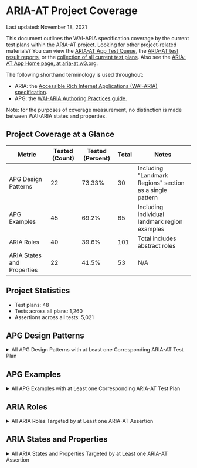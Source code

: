 # ARIA-AT Project Coverage

Last updated: November 18, 2021

This document outlines the WAI-ARIA specification coverage by the current test plans within the ARIA-AT project. Looking for other project-related materials?  You can view the [ARIA-AT App Test Queue](https://aria-at.w3.org/test-queue), the [ARIA-AT test result reports](https://aria-at.w3.org/reports), or the [collection of all current test plans](https://w3c.github.io/aria-at/build/).  Also see the [ARIA-AT App Home page, at aria-at.w3.org](https://aria-at.w3.org/).

The following shorthand terminology is used throughout:

* ARIA: the [Accessible Rich Internet Applications (WAI-ARIA) specification](https://w3c.github.io/aria/).
* APG: the [WAI-ARIA Authoring Practices guide](https://w3c.github.io/aria-practices/).

Note: for the purposes of coverage measurement, no distinction is made between WAI-ARIA states and properties.

## Project Coverage at a Glance

|Metric|Tested (Count)|Tested (Percent)|Total|Notes|
|---|---|---|---|---|
|APG Design Patterns|22|73.33%|30|Including "Landmark Regions" section as a single pattern|
|APG Examples|45|69.2%|65|Including individual landmark region examples|
|ARIA Roles|40|39.6%|101|Total includes abstract roles|
|ARIA States and Properties|22|41.5%|53|N/A|

## Project Statistics

* Test plans: 48
* Tests across all plans: 1,260
* Assertions across all tests: 5,021

## APG Design Patterns

<details>
<summary>All APG Design Patterns with at Least one Corresponding ARIA-AT Test Plan</summary>

* [Accordion (Sections With Show/Hide Functionality)](https://w3c.github.io/aria-practices/#accordion)
* [Alert](https://w3c.github.io/aria-practices/#alert)
* [Breadcrumb](https://w3c.github.io/aria-practices/#breadcrumb)
* [Button](https://w3c.github.io/aria-practices/#button)
* [Checkbox](https://w3c.github.io/aria-practices/#checkbox)
* [Combobox](https://w3c.github.io/aria-practices/#combobox)
* [Dialog (Modal)](https://w3c.github.io/aria-practices/#dialog_modal)
* [Disclosure (Show/Hide)](https://w3c.github.io/aria-practices/#disclosure)
* [Grids : Interactive Tabular Data and Layout Containers](https://w3c.github.io/aria-practices/#grid)
* [Landmark Regions](https://w3c.github.io/aria-practices/#aria_landmark)
* [Link](https://w3c.github.io/aria-practices/#link)
* [Listbox](https://w3c.github.io/aria-practices/#Listbox)
* [Menu Button](https://w3c.github.io/aria-practices/#menubutton)
* [Menu or Menu bar](https://w3c.github.io/aria-practices/#menu)
* [Meter](https://w3c.github.io/aria-practices/#meter)
* [Radio Group](https://w3c.github.io/aria-practices/#radiobutton)
* [Slider](https://w3c.github.io/aria-practices/#slider)
* [Slider (Multi-Thumb)](https://w3c.github.io/aria-practices/#slidertwothumb)
* [Spinbutton](https://w3c.github.io/aria-practices/#spinbutton)
* [Switch](https://w3c.github.io/aria-practices/#switch)
* [Table](https://w3c.github.io/aria-practices/#table)
* [Tabs](https://w3c.github.io/aria-practices/#tabpanel)

</details>

## APG Examples

<details>
<summary>All APG Examples with at Least one Corresponding ARIA-AT Test Plan</summary>

* [Accordion Example](https://w3c.github.io/aria-practices/examples/accordion/accordion.html)
* [Action Menu Button Example Using aria-activedescendant](https://w3c.github.io/aria-practices/examples/menu-button/menu-button-actions-active-descendant.html)
* [Action Menu Button Example Using element.focus()](https://w3c.github.io/aria-practices/examples/menu-button/menu-button-actions.html)
* [Alert Example](https://w3c.github.io/aria-practices/examples/alert/alert.html)
* [Banner Landmark Example](https://w3c.github.io/aria-practices/examples/landmarks/banner.html)
* [Breadcrumb design pattern example](https://w3c.github.io/aria-practices/examples/breadcrumb/index.html)
* [Button Examples](https://w3c.github.io/aria-practices/examples/button/button.html)
* [Checkbox (Mixed-State) Example](https://w3c.github.io/aria-practices/examples/checkbox/checkbox-mixed.html)
* [Checkbox (Two-State) Example](https://w3c.github.io/aria-practices/examples/checkbox/checkbox.html)
* [Color Viewer Slider Example](https://w3c.github.io/aria-practices/examples/slider/slider-color-viewer.html)
* [Complementary Landmark Example](https://w3c.github.io/aria-practices/examples/landmarks/complementary.html)
* [Contentinfo Landmark Example](https://w3c.github.io/aria-practices/examples/landmarks/contentinfo.html)
* [Data Grid Examples](https://w3c.github.io/aria-practices/examples/grid/dataGrids.html)
* [Date Picker Spin Button Example:](https://w3c.github.io/aria-practices/examples/spinbutton/datepicker-spinbuttons.html)
* [Disclosure (Show/Hide) Navigation Menu with Top-Level Links](https://w3c.github.io/aria-practices/examples/disclosure/disclosure-navigation-hybrid.html)
* [Disclosure (Show/Hide) Navigation Menu](https://w3c.github.io/aria-practices/examples/disclosure/disclosure-navigation.html)
* [Disclosure (Show/Hide) of Answers to Frequently Asked Questions](https://w3c.github.io/aria-practices/examples/disclosure/disclosure-faq.html)
* [Disclosure (Show/Hide) of Image Description](https://w3c.github.io/aria-practices/examples/disclosure/disclosure-image-description.html)
* [Editable Combobox with Both List and Inline Autocomplete](https://w3c.github.io/aria-practices/examples/combobox/combobox-autocomplete-both.html)
* [Editable Combobox with List Autocomplete](https://w3c.github.io/aria-practices/examples/combobox/combobox-autocomplete-list.html)
* [Editable Combobox Without Autocomplete](https://w3c.github.io/aria-practices/examples/combobox/combobox-autocomplete-none.html)
* [Editor Menubar Example](https://w3c.github.io/aria-practices/examples/menubar/menubar-editor.html)
* [Form Landmark Example](https://w3c.github.io/aria-practices/examples/landmarks/form.html)
* [Layout Grid Examples](https://w3c.github.io/aria-practices/examples/grid/LayoutGrids.html)
* [Link Examples](https://w3c.github.io/aria-practices/examples/link/link.html)
* [Listbox Example with Grouped Options](https://w3c.github.io/aria-practices/examples/listbox/listbox-grouped.html)
* [Main Landmark Example](https://w3c.github.io/aria-practices/examples/landmarks/main.html)
* [Media Seek Slider Example](https://w3c.github.io/aria-practices/examples/slider/slider-seek.html)
* [Meter Example](https://w3c.github.io/aria-practices/examples/meter/meter.html)
* [Modal Dialog Example](https://w3c.github.io/aria-practices/examples/dialog-modal/dialog.html)
* [Multi-Thumb Slider Examples](https://w3c.github.io/aria-practices/examples/slider/slider-multithumb.html)
* [Navigation Landmark Example](https://w3c.github.io/aria-practices/examples/landmarks/navigation.html)
* [Navigation Menu Button](https://w3c.github.io/aria-practices/examples/menu-button/menu-button-links.html)
* [Radio Group Example Using aria-activedescendant](https://w3c.github.io/aria-practices/examples/radio/radio-activedescendant.html)
* [Radio Group Example Using Roving tabindex](https://w3c.github.io/aria-practices/examples/radio/radio.html)
* [Rating Slider Example](https://w3c.github.io/aria-practices/examples/slider/slider-rating.html)
* [Region Landmark Example](https://w3c.github.io/aria-practices/examples/landmarks/region.html)
* [Scrollable Listbox Example](https://w3c.github.io/aria-practices/examples/listbox/listbox-scrollable.html)
* [Search Landmark Example](https://w3c.github.io/aria-practices/examples/landmarks/search.html)
* [Select-Only Combobox](https://w3c.github.io/aria-practices/examples/combobox/combobox-select-only.html)
* [Switch Example](https://w3c.github.io/aria-practices/examples/switch/switch.html)
* [Table Example](https://w3c.github.io/aria-practices/examples/table/table.html)
* [Tabs With Automatic Activation](https://w3c.github.io/aria-practices/examples/tabs/tabs-1/tabs.html)
* [Tabs With Manual Activation](https://w3c.github.io/aria-practices/examples/tabs/tabs-2/tabs.html)
* [Vertical Temperature Slider Example](https://w3c.github.io/aria-practices/examples/slider/slider-temperature.html)

</details>

## ARIA Roles

<details>
<summary>All ARIA Roles Targeted by at Least one ARIA-AT Assertion</summary>

* [alert](https://w3c.github.io/aria/#alert)
* [banner](https://w3c.github.io/aria/#banner)
* [button](https://w3c.github.io/aria/#button)
* [cell](https://w3c.github.io/aria/#cell)
* [checkbox](https://w3c.github.io/aria/#checkbox)
* [columnheader](https://w3c.github.io/aria/#columnheader)
* [combobox](https://w3c.github.io/aria/#combobox)
* [complementary](https://w3c.github.io/aria/#complementary)
* [contentinfo](https://w3c.github.io/aria/#contentinfo)
* [dialog](https://w3c.github.io/aria/#dialog)
* [form](https://w3c.github.io/aria/#form)
* [grid](https://w3c.github.io/aria/#grid)
* [gridcell](https://w3c.github.io/aria/#gridcell)
* [group](https://w3c.github.io/aria/#group)
* [heading](https://w3c.github.io/aria/#heading)
* [link](https://w3c.github.io/aria/#link)
* [listbox](https://w3c.github.io/aria/#listbox)
* [main](https://w3c.github.io/aria/#main)
* [menu](https://w3c.github.io/aria/#menu)
* [menubar](https://w3c.github.io/aria/#menubar)
* [menuitem](https://w3c.github.io/aria/#menuitem)
* [menuitemcheckbox](https://w3c.github.io/aria/#menuitemcheckbox)
* [menuitemradio](https://w3c.github.io/aria/#menuitemradio)
* [meter](https://w3c.github.io/aria/#meter)
* [navigation](https://w3c.github.io/aria/#navigation)
* [none](https://w3c.github.io/aria/#none)
* [option](https://w3c.github.io/aria/#option)
* [radio](https://w3c.github.io/aria/#radio)
* [radiogroup](https://w3c.github.io/aria/#radiogroup)
* [region](https://w3c.github.io/aria/#region)
* [row](https://w3c.github.io/aria/#row)
* [rowgroup](https://w3c.github.io/aria/#rowgroup)
* [search](https://w3c.github.io/aria/#search)
* [slider](https://w3c.github.io/aria/#slider)
* [spinbutton](https://w3c.github.io/aria/#spinbutton)
* [switch](https://w3c.github.io/aria/#switch)
* [tab](https://w3c.github.io/aria/#tab)
* [table](https://w3c.github.io/aria-practices/#table)
* [tablist](https://w3c.github.io/aria/#tablist)
* [tabpanel](https://w3c.github.io/aria/#tabpanel)

</details>

## ARIA States and Properties

<details>
<summary>All ARIA States and Properties Targeted by at Least one ARIA-AT Assertion</summary>

* [aria-activedescendant](https://w3c.github.io/aria/#aria-activedescendant)
* [aria-atomic](https://w3c.github.io/aria/#aria-atomic)
* [aria-autocomplete](https://w3c.github.io/aria/#aria-autocomplete)
* [aria-checked](https://w3c.github.io/aria/#aria-checked)
* [aria-controls](https://w3c.github.io/aria/#aria-controls)
* [aria-current](https://w3c.github.io/aria/#aria-current)
* [aria-describedby](https://w3c.github.io/aria/#aria-describedby)
* [aria-disabled](https://w3c.github.io/aria/#aria-disabled)
* [aria-expanded](https://w3c.github.io/aria/#aria-expanded)
* [aria-haspopup](https://w3c.github.io/aria/#aria-haspopup)
* [aria-hidden](https://w3c.github.io/aria/#aria-hidden)
* [aria-label](https://w3c.github.io/aria/#aria-label)
* [aria-labelledby](https://w3c.github.io/aria/#aria-labelledby)
* [aria-live](https://w3c.github.io/aria/#aria-live))
* [aria-modal](https://w3c.github.io/aria/#aria-modal)
* [aria-orientation](https://w3c.github.io/aria/#aria-orientation)
* [aria-pressed](https://w3c.github.io/aria/#aria-pressed)
* [aria-selected](https://w3c.github.io/aria/#aria-selected)
* [aria-valuemax](https://w3c.github.io/aria/#aria-valuemax)
* [aria-valuemin](https://w3c.github.io/aria/#aria-valuemin)
* [aria-valuenow](https://w3c.github.io/aria/#aria-valuenow)
* [aria-valuetext](https://w3c.github.io/aria/#aria-valuetext)

</details>